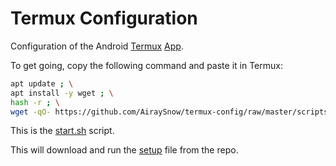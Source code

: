 # Termux Configuration

Configuration of the Android [Termux](http://termux.com/) [App](https://play.google.com/store/apps/details?id=com.termux).

To get going, copy the following command and paste it in Termux:


```bash
apt update ; \
apt install -y wget ; \
hash -r ; \
wget -qO- https://github.com/AiraySnow/termux-config/raw/master/scripts/setup.sh | bash -x
```

This is the [start.sh](scripts/start.sh) script.

This will download and run the [setup](scripts/setup.sh) file from the repo.
